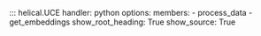 ::: helical.UCE
    handler: python
    options:
      members:
        - process_data
        - get_embeddings
      show_root_heading: True
      show_source: True